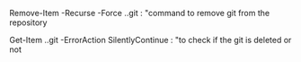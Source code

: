 Remove-Item -Recurse -Force .\.git   : "command to remove git from the repository


Get-Item .\.git -ErrorAction SilentlyContinue  : "to check if the git is deleted or not

